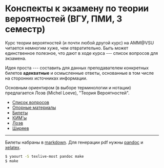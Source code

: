 Конспекты к экзамену по теории вероятностей (ВГУ, ПМИ, 3 семестр)
=================================================================

Курс теории вероятностей (и почти любой другой курс) на AMM@VSU читается немногим хуже, чем отвратительно.
Быть может единственное полезное, что дают в ходе курса --- список вопросов для экзамена.

Идея проста --- составить для данных преподавателем конкретных билетов
**адекватные** и осмысленные ответы,
основанные в том числе на сторонних источниках информации.

Основным ориентиром (в выборе терминологии и нотации) предлагается Лоэв (Michel Loeve), "Теория Вероятностей".

* [Список вопросов](sources/questions.djvu)
* [Опорные материалы](sources/)
* [Билеты](questions/)
* [КИМ'ы](cards/)
* [Лоэв](http://gen.lib.rus.ec/search.php?req=%D0%BB%D0%BE%D1%8D%D0%B2&lg_topic=libgen&open=0&view=detailed&phrase=1&column=def)
* [Ширяев](http://gen.lib.rus.ec/search.php?req=%D1%88%D0%B8%D1%80%D1%8F%D0%B5%D0%B2+%D1%82%D0%B5%D0%BE%D1%80%D0%B8%D1%8F+%D0%B2%D0%B5%D1%80%D0%BE%D1%8F%D1%82%D0%BD%D0%BE%D1%81%D1%82%D0%B5%D0%B9&open=0&view=detailed&phrase=1&column=def)

* * *
Билеты набраны в [markdown](https://daringfireball.net/projects/markdown/syntax).
Для генерации pdf нужны
[pandoc](http://pandoc.org/) и
[xelatex](http://scripts.sil.org/cms/scripts/page.php?site_id=nrsi&id=xetex).

```zsh
$ yaourt -S texlive-most pandoc make
$ make
```
